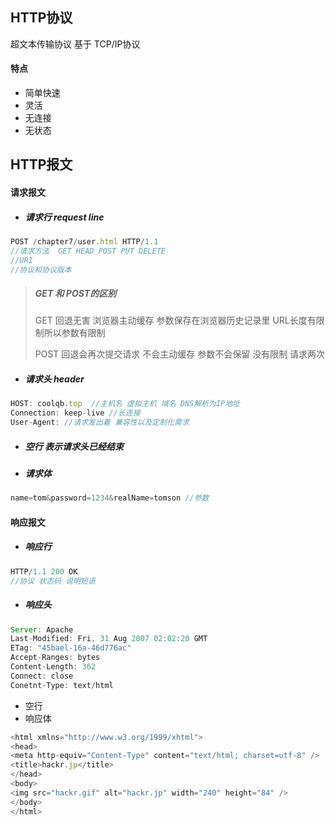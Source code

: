## HTTP协议

超文本传输协议 基于 TCP/IP协议 

#### 特点

* 简单快速
* 灵活
* 无连接
* 无状态

## HTTP报文

#### 请求报文

* ##### 请求行 request line 

```js
POST /chapter7/user.html HTTP/1.1
//请求方法  GET HEAD POST PUT DELETE
//URI 
//协议和协议版本 
```

> ##### GET 和 POST的区别
>
> GET  回退无害  浏览器主动缓存  参数保存在浏览器历史记录里 URL长度有限制所以参数有限制 
>
> POST 回退会再次提交请求 不会主动缓存 参数不会保留 没有限制 请求两次

* ##### 请求头 header

```js
HOST: coolqb.top  //主机名 虚拟主机 域名 DNS解析为IP地址
Connection: keep-live //长连接
User-Agent: //请求发出着 兼容性以及定制化需求
```

* ##### 空行 表示请求头已经结束

* ##### 请求体

```js
name=tom&password=1234&realName=tomson //参数
```

#### 响应报文

* ##### 响应行

```js
HTTP/1.1 200 OK
//协议 状态码 说明短语
```

* ##### 响应头

```js
Server: Apache
Last-Modified: Fri, 31 Aug 2007 02:02:20 GMT
ETag: "45bael-16a-46d776ac"
Accept-Ranges: bytes
Content-Length: 362
Connect: close
Conetnt-Type: text/html
```

* 空行
* 响应体

```js
<html xmlns="http://www.w3.org/1999/xhtml">
<head>
<meta http-equiv="Content-Type" content="text/html; charset=utf-8" />
<title>hackr.jp</title>
</head>
<body>
<img src="hackr.gif" alt="hackr.jp" width="240" height="84" />
</body>
</html>
```



